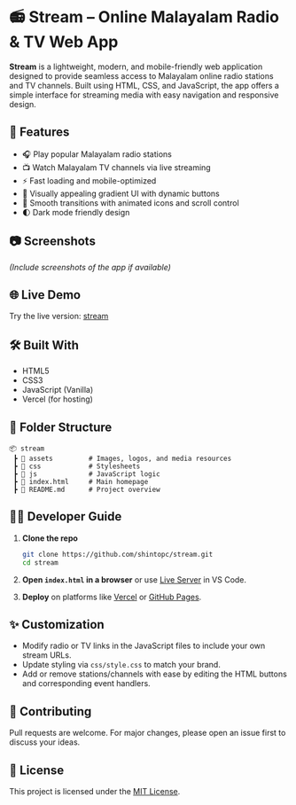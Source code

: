 
# 📻 Stream – Online Malayalam Radio & TV Web App

**Stream** is a lightweight, modern, and mobile-friendly web application designed to provide seamless access to Malayalam online radio stations and TV channels. Built using HTML, CSS, and JavaScript, the app offers a simple interface for streaming media with easy navigation and responsive design.

## 🚀 Features

- 🎧 Play popular Malayalam radio stations
- 📺 Watch Malayalam TV channels via live streaming
- ⚡ Fast loading and mobile-optimized
- 🎨 Visually appealing gradient UI with dynamic buttons
- 🔄 Smooth transitions with animated icons and scroll control
- 🌓 Dark mode friendly design

## 📷 Screenshots

*(Include screenshots of the app if available)*

## 🌐 Live Demo

Try the live version: [stream](https://stream-sooty-three.vercel.app/)

## 🛠️ Built With

- HTML5
- CSS3
- JavaScript (Vanilla)
- Vercel (for hosting)

## 📁 Folder Structure

```
📦 stream
 ┣ 📁 assets         # Images, logos, and media resources
 ┣ 📁 css            # Stylesheets
 ┣ 📁 js             # JavaScript logic
 ┣ 📄 index.html     # Main homepage
 ┣ 📄 README.md      # Project overview
```

## 🧑‍💻 Developer Guide

1. **Clone the repo**

   ```bash
   git clone https://github.com/shintopc/stream.git
   cd stream
   ```

2. **Open `index.html` in a browser** or use [Live Server](https://marketplace.visualstudio.com/items?itemName=ritwickdey.LiveServer) in VS Code.

3. **Deploy** on platforms like [Vercel](https://vercel.com) or [GitHub Pages](https://pages.github.com).

## ✨ Customization

- Modify radio or TV links in the JavaScript files to include your own stream URLs.
- Update styling via `css/style.css` to match your brand.
- Add or remove stations/channels with ease by editing the HTML buttons and corresponding event handlers.

## 🤝 Contributing

Pull requests are welcome. For major changes, please open an issue first to discuss your ideas.

## 📄 License

This project is licensed under the [MIT License](LICENSE).
